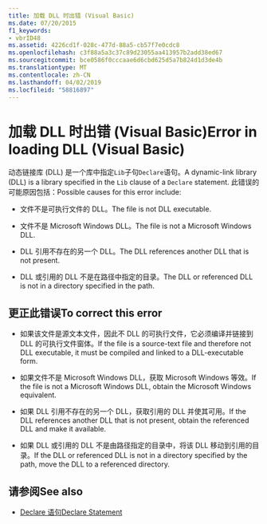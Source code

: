```yaml
---
title: 加载 DLL 时出错 (Visual Basic)
ms.date: 07/20/2015
f1_keywords:
- vbrID48
ms.assetid: 4226cd1f-028c-477d-88a5-cb57f7e0cdc8
ms.openlocfilehash: c3f88a5a3c37c89d23055aa413957b2add38ed67
ms.sourcegitcommit: bce0586f0cccaae6d6cbd625d5a7b824d1d3de4b
ms.translationtype: MT
ms.contentlocale: zh-CN
ms.lasthandoff: 04/02/2019
ms.locfileid: "58816897"
---
```

# <a name="error-in-loading-dll-visual-basic"></a><span data-ttu-id="f4e4b-102">加载 DLL 时出错 (Visual Basic)</span><span class="sxs-lookup"><span data-stu-id="f4e4b-102">Error in loading DLL (Visual Basic)</span></span>
<span data-ttu-id="f4e4b-103">动态链接库 (DLL) 是一个库中指定`Lib`子句`Declare`语句。</span><span class="sxs-lookup"><span data-stu-id="f4e4b-103">A dynamic-link library (DLL) is a library specified in the `Lib` clause of a `Declare` statement.</span></span> <span data-ttu-id="f4e4b-104">此错误的可能原因包括：</span><span class="sxs-lookup"><span data-stu-id="f4e4b-104">Possible causes for this error include:</span></span>  
  
-   <span data-ttu-id="f4e4b-105">文件不是可执行文件的 DLL。</span><span class="sxs-lookup"><span data-stu-id="f4e4b-105">The file is not DLL executable.</span></span>  
  
-   <span data-ttu-id="f4e4b-106">文件不是 Microsoft Windows DLL。</span><span class="sxs-lookup"><span data-stu-id="f4e4b-106">The file is not a Microsoft Windows DLL.</span></span>  
  
-   <span data-ttu-id="f4e4b-107">DLL 引用不存在的另一个 DLL。</span><span class="sxs-lookup"><span data-stu-id="f4e4b-107">The DLL references another DLL that is not present.</span></span>  
  
-   <span data-ttu-id="f4e4b-108">DLL 或引用的 DLL 不是在路径中指定的目录。</span><span class="sxs-lookup"><span data-stu-id="f4e4b-108">The DLL or referenced DLL is not in a directory specified in the path.</span></span>  
  
## <a name="to-correct-this-error"></a><span data-ttu-id="f4e4b-109">更正此错误</span><span class="sxs-lookup"><span data-stu-id="f4e4b-109">To correct this error</span></span>  
  
-   <span data-ttu-id="f4e4b-110">如果该文件是源文本文件，因此不 DLL 的可执行文件，它必须编译并链接到 DLL 的可执行文件窗体。</span><span class="sxs-lookup"><span data-stu-id="f4e4b-110">If the file is a source-text file and therefore not DLL executable, it must be compiled and linked to a DLL-executable form.</span></span>  
  
-   <span data-ttu-id="f4e4b-111">如果文件不是 Microsoft Windows DLL，获取 Microsoft Windows 等效。</span><span class="sxs-lookup"><span data-stu-id="f4e4b-111">If the file is not a Microsoft Windows DLL, obtain the Microsoft Windows equivalent.</span></span>  
  
-   <span data-ttu-id="f4e4b-112">如果 DLL 引用不存在的另一个 DLL，获取引用的 DLL 并使其可用。</span><span class="sxs-lookup"><span data-stu-id="f4e4b-112">If the DLL references another DLL that is not present, obtain the referenced DLL and make it available.</span></span>  
  
-   <span data-ttu-id="f4e4b-113">如果 DLL 或引用的 DLL 不是由路径指定的目录中，将该 DLL 移动到引用的目录。</span><span class="sxs-lookup"><span data-stu-id="f4e4b-113">If the DLL or referenced DLL is not in a directory specified by the path, move the DLL to a referenced directory.</span></span>  
  
## <a name="see-also"></a><span data-ttu-id="f4e4b-114">请参阅</span><span class="sxs-lookup"><span data-stu-id="f4e4b-114">See also</span></span>

- [<span data-ttu-id="f4e4b-115">Declare 语句</span><span class="sxs-lookup"><span data-stu-id="f4e4b-115">Declare Statement</span></span>](../../../visual-basic/language-reference/statements/declare-statement.md)
